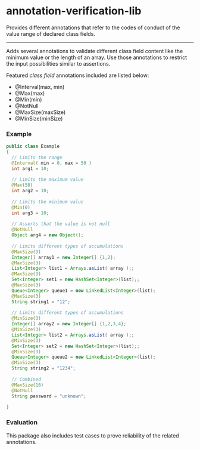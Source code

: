 # annotation-verification-lib
Provides different annotations that refer to the codes of conduct of the value range of declared class fields.

---

Adds several annotations to validate different class field content like the minimum value or the length of an array. Use those annotations to restrict the input possibilities similar to assertions.

Featured *class field* annotations included are listed below:

- @Interval(max, min)
- @Max(max)
- @Min(min)
- @NotNull
- @MaxSize(maxSize)
- @MinSize(minSize)

### Example 
```java
public class Example
{
  // Limits the range
  @Interval( min = 0, max = 50 )
  int arg1 = 10;
  
  // Limits the maximum value
  @Max(50)
  int arg2 = 10;
  
  // Limits the minimum value
  @Min(0)
  int arg3 = 10;
  
  // Asserts that the value is not null
  @NotNull
  Object arg4 = new Object();
  
  // Limits different types of accumulations
  @MaxSize(3)
  Integer[] array1 = new Integer[] {1,2};
  @MaxSize(3)
  List<Integer> list1 = Arrays.asList( array );;
  @MaxSize(3)
  Set<Integer> set1 = new HashSet<Integer>(list);;
  @MaxSize(3)
  Queue<Integer> queue1 = new LinkedList<Integer>(list);
  @MaxSize(3)
  String string1 = "12";
  
  // Limits different types of accumulations
  @MinSize(3)
  Integer[] array2 = new Integer[] {1,2,3,4};
  @MinSize(3)
  List<Integer> list2 = Arrays.asList( array );;
  @MinSize(3)
  Set<Integer> set2 = new HashSet<Integer>(list);;
  @MinSize(3)
  Queue<Integer> queue2 = new LinkedList<Integer>(list);
  @MinSize(3)
  String string2 = "1234";
  
  // Combined
  @MaxSize(16)
  @NotNull
  String password = "unknown";
  
}
```

### Evaluation
This package also includes test cases to prove reliability of the related annotations. 
